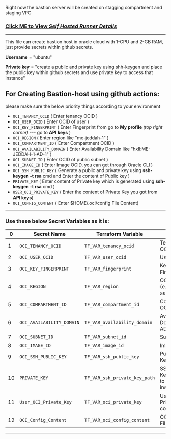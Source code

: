 Right now the bastion server will be created on stagging compartment and staging VPC

### [Click ME to View _Self Hosted Runner Details_](https://github.com/Umair7865/self-hosted_runner?tab=readme-ov-file#how-to-create-your-own-self-hosted-runner-for-github-actions)

**********************************************************************
This file can create bastion host in oracle cloud with 1-CPU and 2-GB RAM, just provide secrets within github secrets.

**Username** = "ubuntu"

**Private key** = "create a public and private key using shh-keygen and place the public key within github secrets and use private key to access that instance"

## For Creating Bastion-host using github actions:
please make sure the below priority things according to your environment
- `OCI_TENANCY_OCID`          ( Enter tenancy OCID )
- `OCI_USER_OCID`             ( Enter OCID of user )
- `OCI_KEY_FINGERPRINT`       ( Enter Fingerprint from go to **My profile** _(top right corner)_ --- go to **API keys** )
- `OCI_REGION`                ( Enter region like "me-jeddah-1" )
- `OCI_COMPARTMENT_ID`        ( Enter Compartment OCID )
- `OCI_AVAILABILITY_DOMAIN`   ( Enter Availability Domain like "hxIl:ME-JEDDAH-1-AD-1" )
- `OCI_SUBNET_ID`             ( Enter OCID of public subnet )
- `OCI_IMAGE_ID`              ( Enter Image OCID, you can get through Oracle CLI )
- `OCI_SSH_PUBLIC_KEY`        ( Generate a public and private key using **ssh-keygen -t rsa** cmd and Enter the content of Public key )
- `PRIVATE_KEY`               ( Enter content of Private key which is generated using **ssh-keygen -t rsa** cmd )
- `USER_OCI_PRIVATE_KEY`      ( Enter the content of Private Key you got from **API keys**)
- `OCI_CONFIG_CONTENT`        ( Enter $HOME/.oci/config File Content)



**********************************************************************

### Use these below Secret Variables as it is:

0| Secret Name                   | Terraform Variable              | Content                                  |
-|-------------------------------|----------------------------------|------------------------------------------|
1| `OCI_TENANCY_OCID`             | `TF_VAR_tenancy_ocid`            | Tenancy OCID                             |
2| `OCI_USER_OCID`                | `TF_VAR_user_ocid`               | User OCID                                |
3| `OCI_KEY_FINGERPRINT`          | `TF_VAR_fingerprint`             | Key Fingerprint                          |
4| `OCI_REGION`                   | `TF_VAR_region`                  | OCI Region (e.g., us-ashburn-1)          |
5| `OCI_COMPARTMENT_ID`           | `TF_VAR_compartment_id`          | Compartment OCID                         |
6| `OCI_AVAILABILITY_DOMAIN`      | `TF_VAR_availability_domain`     | Availability Domain (e.g., AD-1)         |
7| `OCI_SUBNET_ID`                | `TF_VAR_subnet_id`               | Subnet OCID                              |
8| `OCI_IMAGE_ID`                 | `TF_VAR_image_id`                | Image OCID                               |
9| `OCI_SSH_PUBLIC_KEY`           | `TF_VAR_ssh_public_key`          | Public SSH Key Content                   |
10| `PRIVATE_KEY`                  | `TF_VAR_ssh_private_key_path`    | SSH Private Key Content to access instance          |
11| `User_OCI_Private_Key`         | `TF_VAR_oci_private_key`         | User's OCI Private Key content      |
12| `OCI_Config_Content`           | `TF_VAR_oci_config_content`      | OCI Config File Content                  |


**********************************************************************


